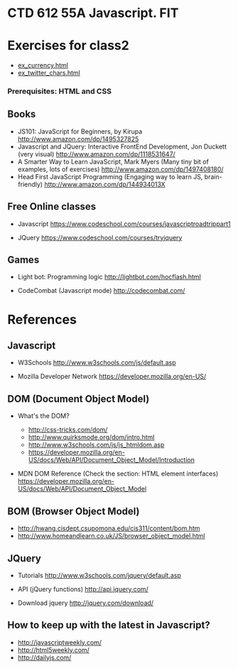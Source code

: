 # CTD 612 55A Javascript. FIT

# Exercises for class2

  + <a href="https://github.com/pedroha/fit-2014-nov-js/blob/master/class2/ex_currency.html">ex_currency.html</a>
  + <a href="https://github.com/pedroha/fit-2014-nov-js/blob/master/class2/ex_twitter_chars.html">ex_twitter_chars.html</a>

### Prerequisites: HTML and CSS


## Books

* JS101: JavaScript for Beginners, by Kirupa
  http://www.amazon.com/dp/1495327825
* Javascript and JQuery: Interactive Front­End Development, Jon Duckett
(very visual)
http://www.amazon.com/dp/1118531647/
* A Smarter Way to Learn JavaScript, Mark Myers
(Many tiny bit of examples, lots of exercises)
http://www.amazon.com/dp/1497408180/
* Head First JavaScript Programming
(Engaging way to learn JS, brain-friendly)
http://www.amazon.com/dp/144934013X


## Free Online classes

* Javascript
  https://www.codeschool.com/courses/javascript­road­trip­part­1

* JQuery
  https://www.codeschool.com/courses/try­jquery

## Games

* Light bot: Programming logic
  http://lightbot.com/hocflash.html

* CodeCombat (Javascript mode)
  http://codecombat.com/


# References

## Javascript

+ W3Schools
  http://www.w3schools.com/js/default.asp

+ Mozilla Developer Network
  https://developer.mozilla.org/en-US/

## DOM (Document Object Model)

+ What's the DOM?
  * http://css-tricks.com/dom/
  * http://www.quirksmode.org/dom/intro.html
  * http://www.w3schools.com/js/js_htmldom.asp
  * https://developer.mozilla.org/en-US/docs/Web/API/Document_Object_Model/Introduction

+ MDN DOM Reference (Check the section: HTML element interfaces)
  https://developer.mozilla.org/en-US/docs/Web/API/Document_Object_Model

## BOM (Browser Object Model)

  * http://hwang.cisdept.csupomona.edu/cis311/content/bom.htm
  * http://www.homeandlearn.co.uk/JS/browser_object_model.html

## JQuery

+ Tutorials
  http://www.w3schools.com/jquery/default.asp

+ API (jQuery functions)
  http://api.jquery.com/

+ Download jquery
  http://jquery.com/download/

## How to keep up with the latest in Javascript?
+ http://javascriptweekly.com/
+ http://html5weekly.com/
+ http://dailyjs.com/

